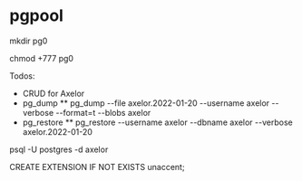 # pgpool
mkdir pg0

chmod +777 pg0

Todos:
   * CRUD for Axelor
   * pg_dump
   ** pg_dump --file axelor.2022-01-20 --username axelor --verbose --format=t --blobs axelor
   * pg_restore
   ** pg_restore --username axelor --dbname axelor --verbose axelor.2022-01-20


psql -U postgres -d axelor

CREATE EXTENSION IF NOT EXISTS unaccent;
